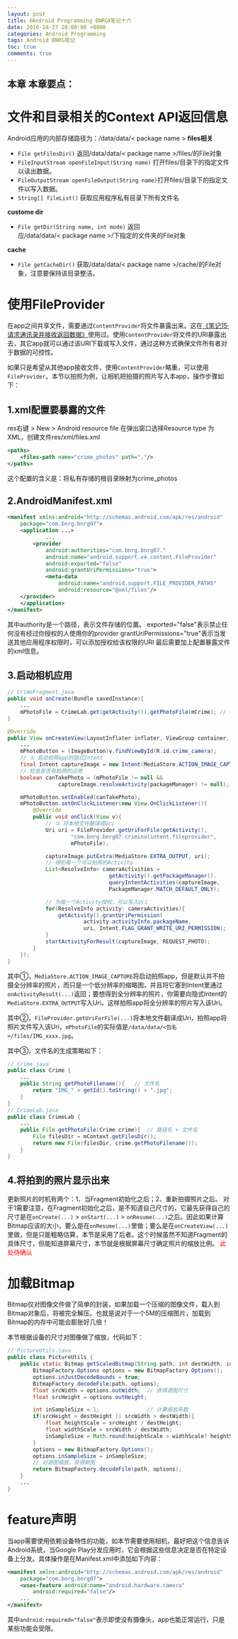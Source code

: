 ```yaml
---
layout: post
title: 《Android Programming BNRG》笔记十六
date: 2016-10-27 20:00:00 +0800
categories: Android Programming
tags: Android BNRG笔记
toc: true
comments: true
---
```

本章
本章要点：
- 
<!-- more -->

# 文件和目录相关的Context API返回信息
Android应用的内部存储路径为：/data/data/< package name >
**files相关**
- `File getFilesDir()` 返回/data/data/< package name >/files/的File对象
- `FileInputStream openFileInput(String name)` 打开files/目录下的指定文件以读出数据。
- `FileOutputStream openFileOutput(String name)`打开files/目录下的指定文件以写入数据。
- `String[] fileList()` 获取应用程序私有目录下所有文件名

**custome dir**
- `File getDir(String name, int mode)` 返回应/data/data/< package name >/下指定的文件夹的File对象

**cache**
- `File getCacheDir()` 获取/data/data/< package name >/cache/的File对象，注意要保持该目录整洁。

# 使用FileProvider
在app之间共享文件，需要通过`ContentProvider`将文件暴露出来。这在[《笔记15·请求通讯录并接收返回数据》](http://palanceli.com/2016/10/26/2017/1026AndroidProgrammingBNRG15/#请求通讯录并接收返回数据)使用过。使用`ContentProvider`将文件的URI暴露出去，其它app就可以通过该URI下载或写入文件，通过这种方式确保文件所有者对于数据的可控性。

如果只是希望从其他app接收文件，使用`ContentProvider`略重，可以使用`FileProvider`。本节以拍照为例，让相机把拍摄的照片写入本app，操作步骤如下：
## 1.xml配置要暴露的文件
res右键 > New > Android resource file 在弹出窗口选择Resource type 为XML，创建文件res/xml/files.xml
``` xml
<paths>
    <files-path name="crime_photos" path="."/>
</paths>
```
这个配置的含义是：将私有存储的根目录映射为crime_photos

## 2.AndroidManifest.xml
``` xml
<manifest xmlns:android="http://schemas.android.com/apk/res/android"
    package="com.bnrg.bnrg07">
    <application ...>
            ...
        <provider
            android:authorities="com.bnrg.bnrg07."
            android:name="android.support.v4.content.FileProvider"
            android:exported="false"
            android:grantUriPermissions="true">
            <meta-data
                android:name="android.support.FILE_PROVIDER_PATHS"
                android:resource="@xml/files"/>
	</provider>
    </application>
</manifest>
```
其中authority是一个路径，表示文件存储的位置。
exported="false"表示禁止任何没有经过你授权的人使用你的provider
grantUriPermissions="true"表示当发送其他应用程序权限时，可以添加授权给该权限的URI
最后需要加上配置暴露文件的xml信息。

## 3.启动相机应用
``` java
// CrimeFragment.java
public void onCreate(Bundle savedInstance){
    ...
    mPhotoFile = CrimeLab.get(getActivity()).getPhotoFile(mCrime); // ③
}

@Override
public View onCreateView(LayoutInflater inflater, ViewGroup container, Bundle savedInstance){
    ...
    mPhotoButton = (ImageButton)v.findViewById(R.id.crime_camera);
    // ① 启动拍照app的隐式Intent
    final Intent captureImage = new Intent(MediaStore.ACTION_IMAGE_CAPTURE);
    // 检查是否有拍照的应用
    boolean canTakePhoto = (mPhotoFile != null && 
                captureImage.resolveActivity(packageManager) != null);

    mPhotoButton.setEnabled(canTakePhoto);
    mPhotoButton.setOnClickListener(new View.OnClickListener(){
        @Override
        public void onClick(View v){
            // ② 将本地文件翻译成Uri
            Uri uri = FileProvider.getUriForFile(getActivity(),
                    "com.bnrg.bnrg07.criminalintent.fileprovider", 
                    mPhotoFile);

            captureImage.putExtra(MediaStore.EXTRA_OUTPUT, uri);
            // 得到每一个可以拍照的Activity
            List<ResolveInfo> cameraActivities = 
                                getActivity().getPackageManager().
                                queryIntentActivities(captureImage, 
                                PackageManager.MATCH_DEFAULT_ONLY);

            // 为每一个Activity授权，可以写入Uri
            for(ResolveInfo activity: cameraActivities){
                getActivity().grantUriPermission(
                        activity.activityInfo.packageName,
                        uri, Intent.FLAG_GRANT_WRITE_URI_PERMISSION);
            }
            startActivityForResult(captureImage, REQUEST_PHOTO);
        }
    });
}
```
其中①，`MediaStore.ACTION_IMAGE_CAPTURE`将启动拍照app，但是默认并不拍摄全分辨率的照片，而只是一个低分辨率的缩略图，并且将它塞到Intent里通过`onActivityResult(...)`返回；要想得到全分辨率的照片，你需要向隐式Intent的`MediaStore.EXTRA_OUTPUT`写入Uri，这样拍照app将全分辨率的照片写入该Uri。

其中②，`FileProvider.getUriForFile(...)`将本地文件翻译成Uri，拍照app将照片文件写入该Uri，`mPhotoFile`的实际值是`/data/data/<包名>/files/IMG_xxxx.jpg`。

其中③，文件名的生成策略如下：
``` java
// Crime.java
public class Crime {
    ...
    public String getPhotoFilename(){   // 文件名
        return "IMG_" + getId().toString() + ".jpg";
    }
}
// CrimeLab.java
public class CrimeLab {
    ...
    public File getPhotoFile(Crime crime){  // 路径名 + 文件名
        File filesDir = mContext.getFilesDir();
        return new File(filesDir, crime.getPhotoFilename());
    }
}
```

## 4.将拍到的照片显示出来
更新照片的时机有两个：1、当Fragment初始化之后；2、重新拍摄照片之后。
对于1需要注意，在Fragment初始化之后，是不知道自己尺寸的，它最先获得自己的尺寸是在`onCreate(...)` > `onStart(...)` > `onResume(...)`之后。因此如果计算Bitmap应该的大小，要么是在`onResume(...)`里做；要么是在`onCreateView(...)`里做，但是只能粗略估算，本节是采用了后者。这个时候虽然不知道Fragment的具体尺寸，但能知道屏幕尺寸，本节就是根据屏幕尺寸确定照片的缩放比例。
<font color=red>此处待确认</font>

# 加载Bitmap
Bitmap仅对图像文件做了简单的封装，如果加载一个压缩的图像文件，载入到Bitmap对象后，将被完全解压。也就是说对于一个5M的压缩图片，加载到Bitmap的内存中可能会膨胀好几倍！

本节根据设备的尺寸对图像做了缩放，代码如下：
``` java
// PictureUtils.java
public class PictureUtils {
    public static Bitmap getScaledBitmap(String path, int destWidth, int destHeight){
        BitmapFactory.Options options = new BitmapFactory.Options();
        options.inJustDecodeBounds = true;
        BitmapFactory.decodeFile(path, options);
        float srcWidth = options.outWidth;  // 获得源图尺寸
        float srcHeight = options.outHeight;

        int inSampleSize = 1;               // 计算缩放系数
        if(srcHeight > destHeight || srcWidth > destWidth){
            float heightScale = srcHeight / destHeight;
            float widthScale = srcWidth / destWidth;
            inSampleSize = Math.round(heightScale > widthScale? heightScale: widthScale);
        }
        options = new BitmapFactory.Options();
        options.inSampleSize = inSampleSize;
        // 对源图缩放，获得新图
        return BitmapFactory.decodeFile(path, options);
    }
    ...
}
```

# feature声明
当app需要使用依赖设备特性的功能，如本节需要使用相机，最好把这个信息告诉Android系统，当Google Play分发应用时，它会根据这些信息决定是否在特定设备上分发。具体操作是在Manifest.xml中添加如下内容：
``` xml
<manifest xmlns:android="http://schemas.android.com/apk/res/android"
    package="com.bnrg.bnrg07">
    <uses-feature android:name="android.hardware.camera"
        android:required="false"/>
    ...
</manifest>
```
其中`android:required="false"`表示即使没有摄像头，app也能正常运行，只是某些功能会受限。